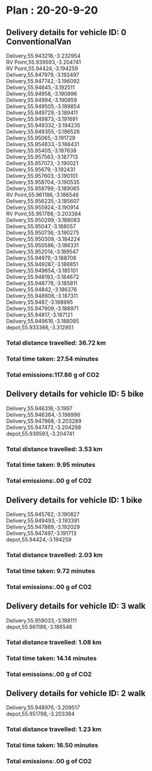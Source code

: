 # Plan : 20-20-9-20
## Delivery details for vehicle ID: 0 ConventionalVan 
Delivery,55.943218,-3.232954<br>RV Point,55.939593,-3.204741<br>RV Point,55.94424,-3.194259<br>Delivery,55.947979,-3.192497<br>Delivery,55.947742,-3.196092<br>Delivery,55.94845,-3.192511<br>Delivery,55.94958,-3.190896<br>Delivery,55.94994,-3.190859<br>Delivery,55.949505,-3.189854<br>Delivery,55.949729,-3.189411<br>Delivery,55.949873,-3.191691<br>Delivery,55.949332,-3.194235<br>Delivery,55.949355,-3.196526<br>Delivery,55.95065,-3.191729<br>Delivery,55.954833,-3.188431<br>Delivery,55.95405,-3.187638<br>Delivery,55.957563,-3.187713<br>Delivery,55.957073,-3.190021<br>Delivery,55.95679,-3.192431<br>Delivery,55.957603,-3.190101<br>Delivery,55.958704,-3.190535<br>Delivery,55.958799,-3.189065<br>RV Point,55.961186,-3.186546<br>Delivery,55.956235,-3.185607<br>Delivery,55.955924,-3.190914<br>RV Point,55.951788,-3.203384<br>Delivery,55.950299,-3.188083<br>Delivery,55.95047,-3.188057<br>Delivery,55.950736,-3.190275<br>Delivery,55.950309,-3.184224<br>Delivery,55.950586,-3.186331<br>Delivery,55.952014,-3.189547<br>Delivery,55.94979,-3.188708<br>Delivery,55.949287,-3.186851<br>Delivery,55.949654,-3.185101<br>Delivery,55.948193,-3.184672<br>Delivery,55.948776,-3.185811<br>Delivery,55.94842,-3.186376<br>Delivery,55.948608,-3.187311<br>Delivery,55.9487,-3.188995<br>Delivery,55.947909,-3.188971<br>Delivery,55.94817,-3.187121<br>Delivery,55.949616,-3.188095<br>depot,55.933366,-3.312951<br>
### Total distance travelled: 36.72 km 
### Total time taken: 27.54 minutes 
### Total emissions:117.86 g of CO2
## Delivery details for vehicle ID: 5 bike 
Delivery,55.946318,-3.1997<br>Delivery,55.946384,-3.198996<br>Delivery,55.947968,-3.203289<br>Delivery,55.947473,-3.204298<br>depot,55.939593,-3.204741<br>
### Total distance travelled: 3.53 km 
### Total time taken: 9.95 minutes 
### Total emissions:.00 g of CO2
## Delivery details for vehicle ID: 1 bike 
Delivery,55.945762,-3.190827<br>Delivery,55.949493,-3.193391<br>Delivery,55.947889,-3.192029<br>Delivery,55.947497,-3.191713<br>depot,55.94424,-3.194259<br>
### Total distance travelled: 2.03 km 
### Total time taken: 9.72 minutes 
### Total emissions:.00 g of CO2
## Delivery details for vehicle ID: 3 walk 
Delivery,55.959033,-3.188111<br>depot,55.961186,-3.186546<br>
### Total distance travelled: 1.08 km 
### Total time taken: 14.14 minutes 
### Total emissions:.00 g of CO2
## Delivery details for vehicle ID: 2 walk 
Delivery,55.948976,-3.209517<br>depot,55.951788,-3.203384<br>
### Total distance travelled: 1.23 km 
### Total time taken: 16.50 minutes 
### Total emissions:.00 g of CO2
